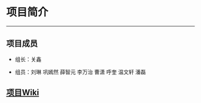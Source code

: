 # 项目简介

----------

## 项目成员


- 组长：关鑫


- 组员：刘琳 巩嫣然 薛智元 李万治 曹潇 呼奎 温文轩 潘磊
 
 ## [项目Wiki](https://github.com/Best-People/WebProject/wiki)
 
